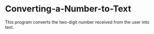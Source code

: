 # Converting-a-Number-to-Text
This program converts the two-digit number received from the user into text.
